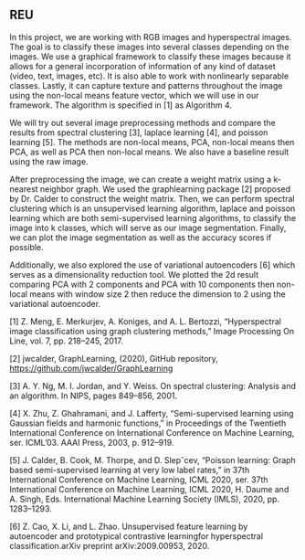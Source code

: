 ## REU
In this project, we are working with RGB images and hyperspectral images. The goal is to classify these images into several classes depending on the images. We use a graphical framework to classify these images because it allows for a general incorporation of information of any kind of dataset (video, text, images, etc). It is also able to work with nonlinearly separable classes. Lastly, it can capture texture and patterns throughout the image using the non-local means feature vector, which we will use in our framework. The algorithm is specified in [1] as Algorithm 4.

We will try out several image preprocessing methods and compare the results from spectral clustering [3], laplace learning [4], and poisson learning [5]. The methods are non-local means, PCA, non-local means then PCA, as well as PCA then non-local means. We also have a baseline result using the raw image.

After preprocessing the image, we can create a weight matrix using a k-nearest neighbor graph. We used the graphlearning package [2] proposed by Dr. Calder to construct the weight matrix. Then, we can perform spectral clustering which is an unsupervised learning algorithm, laplace and poisson learning which are both semi-supervised learning algorithms, to classify the image into k classes, which will serve as our image segmentation. Finally, we can plot the image segmentation as well as the accuracy scores if possible.

Additionally, we also explored the use of variational autoencoders [6] which serves as a dimensionality reduction tool. We plotted the 2d result comparing PCA with 2 components and PCA with 10 components then non-local means with window size 2 then reduce the dimension to 2 using the variational autoencoder.

[1] Z. Meng, E. Merkurjev, A. Koniges, and A. L. Bertozzi, “Hyperspectral
image classification using graph clustering methods,” Image Processing
On Line, vol. 7, pp. 218–245, 2017.

[2] jwcalder, GraphLearning, (2020), GitHub repository, https://github.com/jwcalder/GraphLearning

[3] A. Y. Ng, M. I. Jordan, and Y. Weiss. On spectral clustering: Analysis and an algorithm. In NIPS, pages 849–856, 2001.

[4] X. Zhu, Z. Ghahramani, and J. Lafferty, “Semi-supervised learning
using Gaussian fields and harmonic functions,” in Proceedings of the
Twentieth International Conference on International Conference on
Machine Learning, ser. ICML’03. AAAI Press, 2003, p. 912–919.

[5] J. Calder, B. Cook, M. Thorpe, and D. Slepˇcev, “Poisson learning:
Graph based semi-supervised learning at very low label rates,” in 37th
International Conference on Machine Learning, ICML 2020, ser. 37th
International Conference on Machine Learning, ICML 2020, H. Daume
and A. Singh, Eds. International Machine Learning Society (IMLS),
2020, pp. 1283–1293.

[6] Z. Cao, X. Li, and L. Zhao. Unsupervised feature learning by autoencoder and prototypical contrastive learningfor hyperspectral classification.arXiv preprint arXiv:2009.00953, 2020.
